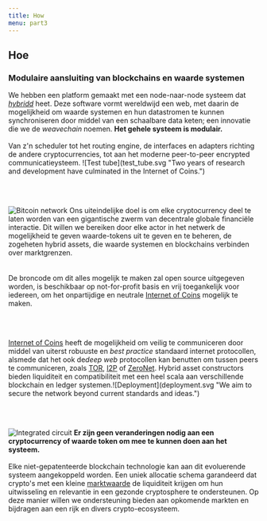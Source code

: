 ```yaml
---
title: How
menu: part3
---
```


## Hoe
### Modulaire aansluiting van blockchains en waarde systemen

<span class="column-left">
We hebben een platform gemaakt met een node-naar-node systeem dat <a href="https://github.com/internetofcoins/hybridd" target="_blank"><i>hybridd</i></a> heet. Deze software vormt wereldwijd een web, met daarin de mogelijkheid om waarde systemen en hun datastromen te kunnen synchroniseren door middel van een schaalbare data keten; een innovatie die we de <i>weavechain</i> noemen. <b>Het gehele systeem is modulair.</b><br><br> Van z'n scheduler tot het routing engine, de interfaces en adapters richting de andere cryptocurrencies, tot aan het moderne peer-to-peer encrypted communicatieysteem.
</span><span class="column-right small" style="height: 12em;">![Test tube](test_tube.svg "Two years of research and development have culminated in the Internet of Coins.")</span>

<br><br>

<span class="column-left small" style="height: 15em;">![Bitcoin network](bitcoin_network.svg "We have taken the solid development and resilience of Bitcoin as an example.")</span><span class="column-right">
Ons uiteindelijke doel is om elke cryptocurrency deel te laten worden van een gigantische zwerm van decentrale globale financiële interactie. Dit willen we bereiken door elke actor in het netwerk de mogelijkheid te geven waarde-tokens uit te geven en te beheren, de zogeheten hybrid assets, die waarde systemen en blockchains verbinden over marktgrenzen.<br><br><br> De broncode om dit alles mogelijk te maken zal open source uitgegeven worden, is beschikbaar op not-for-profit basis en vrij toegankelijk voor iedereen, om het onpartijdige en neutrale <a href="https://internetofcoins.org" target="_blank">Internet of Coins</a> mogelijk te maken.

<br><br>

<span class="column-left">
<a href="https://internetofcoins.org" target="_blank">Internet of Coins</a> heeft de mogelijkheid om veilig te communiceren door middel van uiterst robuuste en <i>best practice</i> standaard internet protocollen, alsmede dat het ook de<i>deep web</i> protocollen kan benutten om tussen peers te communiceren, zoals <a href="https://www.torproject.org/" target="_blank">TOR</a>, <a href="https://geti2p.net/" target="_blank">I2P</a> of <a href="https://zeronet.io/" target="_blank">ZeroNet</a>. Hybrid asset constructors bieden liquiditeit en compatibiliteit met een heel scala aan verschillende blockchain en ledger systemen.</span><span class="column-right small" style="height: 9em;">![Deployment](deployment.svg "We aim to secure the network beyond current standards and ideas.")</span>

<br><br>

<span class="column-left small" style="height: 10em;">![Integrated circuit](integrated_circuit.svg "Everyone is free to connect to Internet of Coins hybrid nodes.")</span><span class="column-right">
<b>Er zijn geen veranderingen nodig aan een cryptocurrency of waarde token om mee te kunnen doen aan het systeem.</b><br><br>Elke niet-gepatenteerde blockchain technologie kan aan dit evoluerende systeem aangekoppeld worden. Een uniek allocatie schema garandeerd dat crypto's met een kleine <a href="http://coinmarketcap.com/" target="_blank">marktwaarde</a> de liquiditeit krijgen om hun uitwisseling en relevantie in een gezonde cryptosphere te ondersteunen. Op deze manier willen we ondersteuning bieden aan opkomende markten en bijdragen aan een rijk en divers crypto-ecosysteem.
